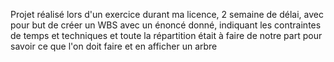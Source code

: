 Projet réalisé lors d'un exercice durant ma licence, 2 semaine de délai, avec pour but de créer un WBS avec un énoncé donné, indiquant les contraintes de temps et techniques et toute la répartition était à faire de notre part pour savoir ce que l'on doit faire et en afficher un arbre
